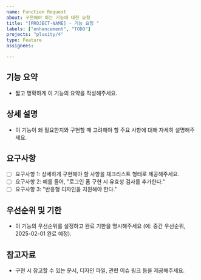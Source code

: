```yaml
---
name: Function Request
about: 구현해야 하는 기능에 대한 요청
title: "[PROJECT-NAME] - 기능 요청 "
labels: ["enhancement", "TODO"]
projects: "pluxity/4"
type: Feature
assignees: 

---
```

## 기능 요약
- 짧고 명확하게 이 기능의 요약을 작성해주세요.

## 상세 설명
- 이 기능이 왜 필요한지와 구현할 때 고려해야 할 주요 사항에 대해 자세히 설명해주세요.

## 요구사항
- [ ] 요구사항 1: 상세하게 구현해야 할 사항을 체크리스트 형태로 제공해주세요.
- [ ] 요구사항 2: 예를 들어, "로그인 폼 구현 시 유효성 검사를 추가한다."
- [ ] 요구사항 3: "반응형 디자인을 지원해야 한다."

## 우선순위 및 기한
- 이 기능의 우선순위를 설정하고 완료 기한을 명시해주세요 (예: 중간 우선순위, 2025-02-01 완료 예정).

## 참고자료
- 구현 시 참고할 수 있는 문서, 디자인 파일, 관련 이슈 링크 등을 제공해주세요.

